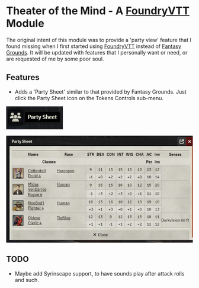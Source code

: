 # Theater of the Mind - A [FoundryVTT](https://www.foundryvtt.com) Module

The original intent of this module was to provide a 'party view' feature that I found missing when I first started using [FoundryVTT](https://www.foundryvtt.com) instead of [Fantasy Grounds](https://www.fantasygrounds.com). It will be updated with features that I personally want or need, or are requested of me by some poor soul.

## Features
- Adds a 'Party Sheet' similar to that provided by Fantasy Grounds. Just click the Party Sheet icon  on the Tokens Controls sub-menu.

![Party Sheet Icon](images/psi.png)

![Preview of Plugin Party Sheet](images/preview1.png)


## TODO
* Maybe add Syrinscape support, to have sounds play after attack rolls and such.
